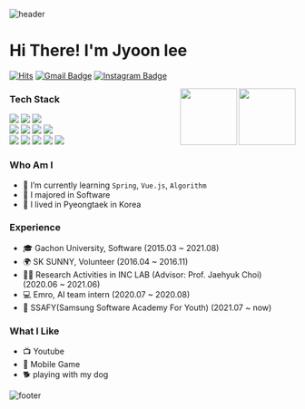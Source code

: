 ![header](https://capsule-render.vercel.app/api?type=waving&color=auto&height=165&section=header&text=Jyoon%20Lee&fontSize=80&fontAlign=60)
# Hi There! I'm Jyoon lee
[![Hits](https://hits.seeyoufarm.com/api/count/incr/badge.svg?url=https%3A%2F%2Fgithub.com%2Fjyoonlee&count_bg=%23EB8B10&title_bg=%23684327&icon=&icon_color=%23E7E7E7&title=VISIT&edge_flat=false)](https://github.com/jyoonlee) 
[![Gmail Badge](https://img.shields.io/badge/Gmail-D14836?style=flat&logo=Gmail&logoColor=white)](mailto:2jyoons@gmail.com) 
[![Instagram Badge](https://img.shields.io/badge/Instagram-9c38d1?style=flat&logo=Instagram&logoColor=white)](https://www.instagram.com/jyoooonlee) 

  <img align='right' src="https://github-readme-stats.vercel.app/api?username=jyoonlee" height="100"/>
  <img align='right' src="http://mazassumnida.wtf/api/v2/generate_badge?boj=2jyoons" height="100"/>

### Tech Stack
<div>
  <img src="https://img.shields.io/badge/Java%20-007396.svg?&style=flat-square&logo=java&logoColor=white"/>
  <img src="https://img.shields.io/badge/python%20-3776AB.svg?&style=flat-square&logo=python&logoColor=white"/> 
  <img src="https://img.shields.io/badge/C-A8B9CC?style=flat-square&logo=C&logoColor=white"/>
  <br>
  <img src="https://img.shields.io/badge/HTML5-E34F26?style=flat-square&logo=JavaScript&logoColor=white"/>
  <img src="https://img.shields.io/badge/css-1572B6?style=flat-square&logo=css3&logoColor=white"/>
  <img src="https://img.shields.io/badge/JavaScript-F7DF1E?style=flat-square&logo=JavaScript&logoColor=white"/>
    <img src="https://img.shields.io/badge/scikit-learn?style=flat-square&logo=scikit-learn&logoColor=white"/>
  <br>
  <img src="https://img.shields.io/badge/Git%20-F05032.svg?&style=flat-square&logo=git&logoColor=white"/>
  <img src="https://img.shields.io/badge/Docker%20-2496ED.svg?&style=flat-square&logo=Docker&logoColor=white"/>
  <img src="https://img.shields.io/badge/Linux%20-E95420.svg?&style=flat-square&logo=Linux&logoColor=white"/>
  <img src="https://img.shields.io/badge/MongoDB-47A248?style=flat-square&logo=MongoDB&logoColor=white"/>
  <img src="https://img.shields.io/badge/Jupyter%20-%23F37626.svg?&style=flat-square&logo=Jupyter&logoColor=white" />
</div>

### Who Am I
- 🌱 I’m currently learning `Spring`, `Vue.js`, `Algorithm`
- 🥇 I majored in Software
- 🚅 I lived in Pyeongtaek in Korea 

### Experience
- 🎓 Gachon University, Software (2015.03 ~ 2021.08)
- 🌍 SK SUNNY, Volunteer (2016.04 ~ 2016.11)
- 👨‍💻 Research Activities in INC LAB (Advisor: Prof. Jaehyuk Choi) (2020.06 ~ 2021.06) 
- 💻 Emro, AI team intern (2020.07 ~ 2020.08)
- 🧑 SSAFY(Samsung Software Academy For Youth) (2021.07 ~ now)

### What I Like
- 📺 Youtube
- 🔵 Mobile Game
- 🐕 playing with my dog

![footer](https://capsule-render.vercel.app/api?type=waving&color=auto&height=200&section=footer&text=%20&fontSize=90)
